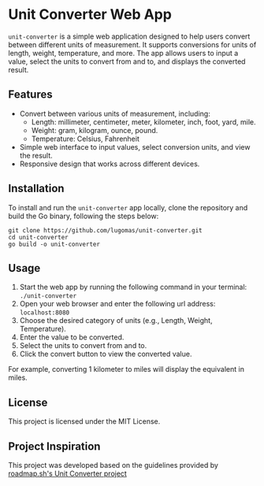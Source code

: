 # Unit Converter Web App
`unit-converter` is a simple web application designed to help users convert between different units of measurement. It supports conversions for units of length, weight, temperature, and more. The app allows users to input a value, select the units to convert from and to, and displays the converted result.

## Features
- Convert between various units of measurement, including:
    - Length: millimeter, centimeter, meter, kilometer, inch, foot, yard, mile.
    - Weight: gram, kilogram, ounce, pound.
    - Temperature: Celsius, Fahrenheit
- Simple web interface to input values, select conversion units, and view the result.
- Responsive design that works across different devices.

## Installation
To install and run the `unit-converter` app locally, clone the repository and build the Go binary, following the steps below:
```
git clone https://github.com/lugomas/unit-converter.git
cd unit-converter
go build -o unit-converter
```

## Usage
1. Start the web app by running the following command in your terminal:
   ```./unit-converter```
2. Open your web browser and enter the following url address:
   ```localhost:8080```
3. Choose the desired category of units (e.g., Length, Weight, Temperature).
4. Enter the value to be converted.
5. Select the units to convert from and to.
6. Click the convert button to view the converted value.

For example, converting 1 kilometer to miles will display the equivalent in miles.

## License
This project is licensed under the MIT License.

## Project Inspiration
This project was developed based on the guidelines provided by [roadmap.sh's Unit Converter project](https://roadmap.sh/projects/unit-converter)